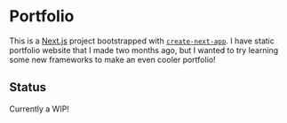 # Portfolio
This is a [Next.js](https://nextjs.org) project bootstrapped with [`create-next-app`](https://github.com/vercel/next.js/tree/canary/packages/create-next-app). I have static portfolio website that I made two months ago, but I wanted to try learning some new frameworks to make an even cooler portfolio!

## Status
Currently a WIP!